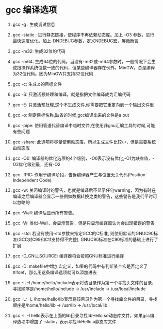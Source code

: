 
# gcc 编译选项


1. gcc -g : 生成调试信息

2. gcc -static : 进行静态链接，使程序不再依赖动态库。加上 -O3 参数，进行最快速度优化。加上-DNDEBUG参数，定义NDEBUG宏，屏蔽断言

3. gcc -m32: 生成32位的代码

4. gcc -m64: 生成64位的代码，当没有-m32或-m64参数时，一般情况下会生成跟操作系统位数一致的代码，但某些编译器存在例外，MinGW，总是编译为32位代码。因为MinGW只支持32位代码

5. gcc -c: 生成.o的目标文件

6. gcc -S: 只激活预处理和编译，就是指把文件编译成为汇编代码

7. gcc -E: 只激活预处理,这个不生成文件,你需要把它重定向到一个输出文件里

8. gcc -o: 制定目标名称,缺省的时候,gcc编译出来的文件是a.out

9. gcc -pipe: 使用管道代替编译中临时文件,在使用非gnu汇编工具的时候,可能有些问题

10. gcc -share: 此选项将尽量使用动态库，所以生成文件比较小，但是需要系统由动态库

11. gcc -O0: 编译器的优化选项的4个级别，-O0表示没有优化,-O1为缺省值，-O3优化级别最，还有-O2

12. gcc -fPIC: 作用于编译阶段，告诉编译器产生与位置无关代码(Position-Independent Code)

13. gcc -w: 关闭编译时的警告，也就是编译后不显示任何warning，因为有时在编译之后编译器会显示一些例如数据转换之类的警告，这些警告是我们平时可以忽略的

14. gcc -Wall: 编译后显示所有警告。

15. gcc -W: 类似-Wall，会显示警告，但是只显示编译器认为会出现错误的警告

16. gcc -std: 若没有使用-std参数来指定GCC的C标准, 则使用默认的GNUC90标准(GCC对C99和C11支持得不完整), GNUC90标准在C90标准的基础上进行了扩展

17. gcc -D_GNU_SOURCE: 编译器将会按照GNU标准进行编译

18. gcc -D: makefile中增加宏定义，如果的代码中有判断某个宏是否定义了#ifdef，那么用这条编译选项就可以添加进去

19. gcc -I: -I /home/hello/include表示将该目录作为第一个寻找头文件的目录，寻找顺序是/home/hello/include  -> /usr/include -> /usr/local/include

20. gcc -L: -L /home/hello/lib表示将该目录作为第一个寻找库文件的目录，寻找顺序是/home/hello/lib  -> /usr/lib -> /usr/local/lib

21. gcc -l: -l hello表示在上面的lib目录寻找libHello.so动态库文件，如果gcc编译选项中增加了-static，表示寻找libHello.a静态库文件
